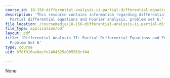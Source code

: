 ```yaml
---
course_id: 18-156-differential-analysis-ii-partial-differential-equations-and-fourier-analysis-spring-2016
description: 'This resource contains information regarding differential analysis II:
  Partial differential equations and Fourier analysis, problem set 6.'
file_location: /coursemedia/18-156-differential-analysis-ii-partial-differential-equations-and-fourier-analysis-spring-2016/b78f916ae8acfe2404325a005563cf44_MIT18_156S16_pset6.pdf
file_type: application/pdf
layout: pdf
title: 'Differential Analysis II: Partial Differential Equations and Fourier Analysis,
  Problem Set 6'
type: course
uid: b78f916ae8acfe2404325a005563cf44

---
```

None